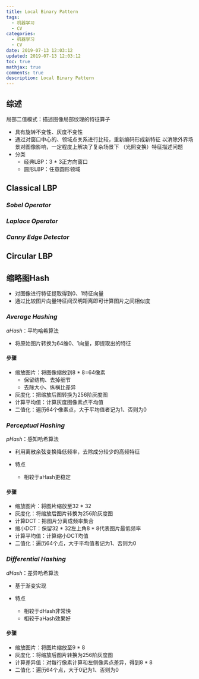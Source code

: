 ```yaml
---
title: Local Binary Pattern
tags:
  - 机器学习
  - CV
categories:
  - 机器学习
  - CV
date: 2019-07-13 12:03:12
updated: 2019-07-13 12:03:12
toc: true
mathjax: true
comments: true
description: Local Binary Pattern
---
```


##	综述

局部二值模式：描述图像局部纹理的特征算子

-	具有旋转不变性、灰度不变性
-	通过对窗口中心的、领域点关系进行比较，重新编码形成新特征
	以消除外界场景对图像影响，一定程度上解决了复杂场景下
	（光照变换）特征描述问题
-	分类
	-	经典LBP：3 * 3正方向窗口
	-	圆形LBP：任意圆形领域

##	Classical LBP

###	*Sobel Operator*

###	*Laplace Operator*

###	*Canny Edge Detector*

##	Circular LBP

##	缩略图Hash

-	对图像进行特征提取得到0、1特征向量
-	通过比较图片向量特征间汉明距离即可计算图片之间相似度

###	*Average Hashing*

*aHash*：平均哈希算法

-	将原始图片转换为64维0、1向量，即提取出的特征

####	步骤

-	缩放图片：将图像缩放到8 * 8=64像素
	-	保留结构、去掉细节
	-	去除大小、纵横比差异
-	灰度化：把缩放后图转换为256阶灰度图
-	计算平均值：计算灰度图像素点平均值
-	二值化：遍历64个像素点，大于平均值者记为1、否则为0

###	*Perceptual Hashing*

*pHash*：感知哈希算法

-	利用离散余弦变换降低频率，去除成分较少的高频特征

-	特点
	-	相较于aHash更稳定

####	步骤

-	缩放图片：将图片缩放至32 * 32
-	灰度化：将缩放后图片转换为256阶灰度图
-	计算DCT：把图片分离成频率集合
-	缩小DCT：保留32 * 32左上角8 * 8代表图片最低频率
-	计算平均值：计算缩小DCT均值
-	二值化：遍历64个点，大于平均值者记为1、否则为0

###	*Differential Hashing*

*dHash*：差异哈希算法

-	基于渐变实现

-	特点
	-	相较于dHash非常快
	-	相较于aHash效果好

####	步骤

-	缩放图片：将图片缩放至9 * 8
-	灰度化：将缩放后图片转换为256阶灰度图
-	计算差异值：对每行像素计算和左侧像素点差异，得到8 * 8
-	二值化：遍历64个点，大于0记为1、否则为0

